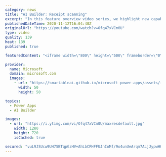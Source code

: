 ```yaml
---
category: news
title: "AI Builder: Receipt scanning"
excerpt: "In this feature overview video series, we highlight new capabilities included in the latest update to AI Builder.  Receipt scanning is a new AI Builder feature that processes receipts to identify and extract information. The AI model identifies receipt data, merchant information, total price, and taxes"
publishedDateTime: 2020-11-12T16:04:40Z
originalUrl: "https://youtube.com/watch?v=Ofq47xVCm0U"
type: video
quality: 139
heat: 139
published: true

featuredContent: "<iframe width=\"800\" height=\"500\" frameborder=\"0\" src=\"https://www.youtube.com/embed/Ofq47xVCm0U\" allow=\"accelerometer; autoplay; encrypted-media; gyroscope; picture-in-picture\" allowfullscreen></iframe>"

provider:
  name: Microsoft
  domain: microsoft.com
  images:
    - url: "https://smartableai.github.io/microsoft-power-apps/assets/images/organizations/microsoft.com-50x50.jpg"
      width: 50
      height: 50

topics:
  - Power Apps
  - AI Builder

images:
  - url: "https://i.ytimg.com/vi/Ofq47xVCm0U/maxresdefault.jpg"
    width: 1280
    height: 720
    isCached: true

secured: "vuL9JSUcw9UH7SBTqpGzHV+AhLbCFHFFUJnIoMf/9o4unUeArqm7ALjJypwHOVDMiwvwC2I68hQL9zkEgFNN/hHmZldIDNdZ14K9k498eizM2g5eje75P0m3MaDEFE6RlN2rhzA25RW/2YAOHxSVTxnZxyLnnsC5ELlVmz1Go6kiEmdtQra1NgVzu+ieLkYIIss8bqkUd25su7TQ2fqyLhXxsqQNxV28Y7tdrOzELWJX95h7u/xT+iwVmA8ja63+PPG5HAE4/RoJzTr3DqpuFXIaKsROvfzayK4qtpVW1mZPHYp6MPHke4RiMYxmoOXcfWVjiP7CmHtQHG1AEJuO3NaPn7NeRvcx6BrtXJ/WG2ees7YCOGbIBxBuzA55pIU3ccO2vtbzf9gC9VZAb6KTyDTHuUewvN48133o1JIjOEY=;YGBSmpPkwjYuHK0slv6JzA=="
---
```


